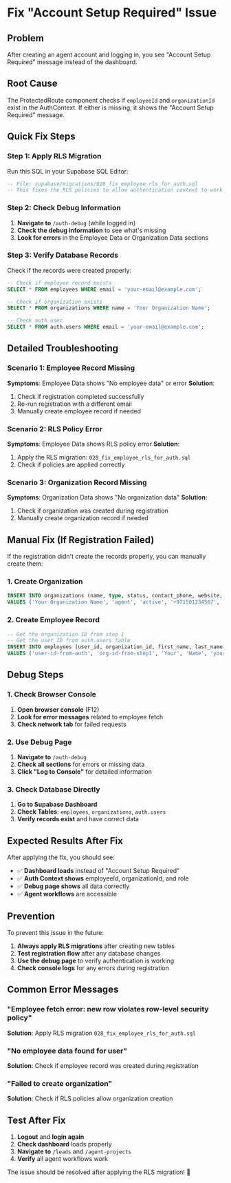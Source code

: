 # Fix "Account Setup Required" Issue

## Problem
After creating an agent account and logging in, you see "Account Setup Required" message instead of the dashboard.

## Root Cause
The ProtectedRoute component checks if `employeeId` and `organizationId` exist in the AuthContext. If either is missing, it shows the "Account Setup Required" message.

## Quick Fix Steps

### Step 1: Apply RLS Migration
Run this SQL in your Supabase SQL Editor:
```sql
-- File: supabase/migrations/028_fix_employee_rls_for_auth.sql
-- This fixes the RLS policies to allow authentication context to work
```

### Step 2: Check Debug Information
1. **Navigate to** `/auth-debug` (while logged in)
2. **Check the debug information** to see what's missing
3. **Look for errors** in the Employee Data or Organization Data sections

### Step 3: Verify Database Records
Check if the records were created properly:

```sql
-- Check if employee record exists
SELECT * FROM employees WHERE email = 'your-email@example.com';

-- Check if organization exists
SELECT * FROM organizations WHERE name = 'Your Organization Name';

-- Check auth user
SELECT * FROM auth.users WHERE email = 'your-email@example.com';
```

## Detailed Troubleshooting

### Scenario 1: Employee Record Missing
**Symptoms**: Employee Data shows "No employee data" or error
**Solution**: 
1. Check if registration completed successfully
2. Re-run registration with a different email
3. Manually create employee record if needed

### Scenario 2: RLS Policy Error
**Symptoms**: Employee Data shows RLS policy error
**Solution**:
1. Apply the RLS migration: `028_fix_employee_rls_for_auth.sql`
2. Check if policies are applied correctly

### Scenario 3: Organization Record Missing
**Symptoms**: Organization Data shows "No organization data"
**Solution**:
1. Check if organization was created during registration
2. Manually create organization record if needed

## Manual Fix (If Registration Failed)

If the registration didn't create the records properly, you can manually create them:

### 1. Create Organization
```sql
INSERT INTO organizations (name, type, status, contact_phone, website, address, description)
VALUES ('Your Organization Name', 'agent', 'active', '+971501234567', 'https://yourwebsite.com', 'Your Address', 'Your Description');
```

### 2. Create Employee Record
```sql
-- Get the organization ID from step 1
-- Get the user ID from auth.users table
INSERT INTO employees (user_id, organization_id, first_name, last_name, email, role, status)
VALUES ('user-id-from-auth', 'org-id-from-step1', 'Your', 'Name', 'your-email@example.com', 'admin', 'active');
```

## Debug Steps

### 1. Check Browser Console
1. **Open browser console** (F12)
2. **Look for error messages** related to employee fetch
3. **Check network tab** for failed requests

### 2. Use Debug Page
1. **Navigate to** `/auth-debug`
2. **Check all sections** for errors or missing data
3. **Click "Log to Console"** for detailed information

### 3. Check Database Directly
1. **Go to Supabase Dashboard**
2. **Check Tables**: `employees`, `organizations`, `auth.users`
3. **Verify records exist** and have correct data

## Expected Results After Fix

After applying the fix, you should see:
- ✅ **Dashboard loads** instead of "Account Setup Required"
- ✅ **Auth Context shows** employeeId, organizationId, and role
- ✅ **Debug page shows** all data correctly
- ✅ **Agent workflows** are accessible

## Prevention

To prevent this issue in the future:
1. **Always apply RLS migrations** after creating new tables
2. **Test registration flow** after any database changes
3. **Use the debug page** to verify authentication is working
4. **Check console logs** for any errors during registration

## Common Error Messages

### "Employee fetch error: new row violates row-level security policy"
**Solution**: Apply RLS migration `028_fix_employee_rls_for_auth.sql`

### "No employee data found for user"
**Solution**: Check if employee record was created during registration

### "Failed to create organization"
**Solution**: Check if RLS policies allow organization creation

## Test After Fix

1. **Logout** and **login again**
2. **Check dashboard** loads properly
3. **Navigate to** `/leads` and `/agent-projects`
4. **Verify** all agent workflows work

The issue should be resolved after applying the RLS migration! 🎉
